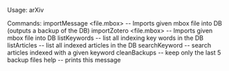 Usage: arXiv <cmd>
	
Commands:
  importMessage <file.mbox> -- Imports given mbox file into DB (outputs a backup of the DB)
  importZotero <collection> <file.mbox> -- Imports given mbox file into DB
  listKeywords -- list all indexing key words in the DB
  listArticles -- list all indexed articles in the DB
  searchKeyword <keyword> -- search articles indexed with a given keyword
  cleanBackups -- keep only the last 5 backup files
  help -- prints this message
